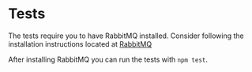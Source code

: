 # Tests

The tests require you to have RabbitMQ installed. Consider following the
installation instructions located at
[RabbitMQ](https://www.rabbitmq.com/download.html)

After installing RabbitMQ you can run the tests with `npm test`.
